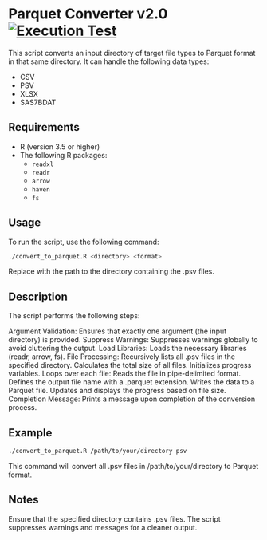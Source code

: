 # Parquet Converter v2.0 [![Execution Test](https://github.com/uaineteine/parquet_converter/actions/workflows/execution_test.yaml/badge.svg)](https://github.com/uaineteine/parquet_converter/actions/workflows/execution_test.yaml)

This script converts an input directory of target file types to Parquet format in that same directory. It can handle the following data types:

* CSV
* PSV
* XLSX
* SAS7BDAT

## Requirements

- R (version 3.5 or higher)
- The following R packages:
  - `readxl`
  - `readr`
  - `arrow`
  - `haven`
  - `fs`

## Usage

To run the script, use the following command:

```sh
./convert_to_parquet.R <directory> <format>
```

Replace <directory> with the path to the directory containing the .psv files.

## Description
The script performs the following steps:

Argument Validation: Ensures that exactly one argument (the input directory) is provided.
Suppress Warnings: Suppresses warnings globally to avoid cluttering the output.
Load Libraries: Loads the necessary libraries (readr, arrow, fs).
File Processing:
Recursively lists all .psv files in the specified directory.
Calculates the total size of all files.
Initializes progress variables.
Loops over each file:
Reads the file in pipe-delimited format.
Defines the output file name with a .parquet extension.
Writes the data to a Parquet file.
Updates and displays the progress based on file size.
Completion Message: Prints a message upon completion of the conversion process.

## Example
```sh
./convert_to_parquet.R /path/to/your/directory psv
```

This command will convert all .psv files in /path/to/your/directory to Parquet format.

## Notes
Ensure that the specified directory contains .psv files.
The script suppresses warnings and messages for a cleaner output.
